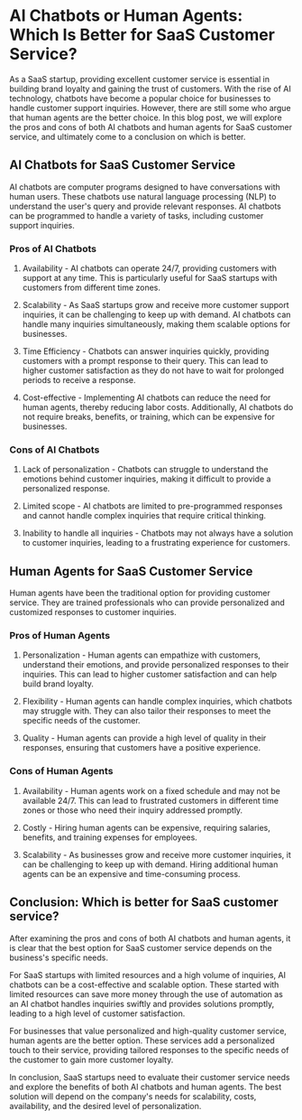 # AI Chatbots or Human Agents: Which Is Better for SaaS Customer Service?

As a SaaS startup, providing excellent customer service is essential in building brand loyalty and gaining the trust of customers. With the rise of AI technology, chatbots have become a popular choice for businesses to handle customer support inquiries. However, there are still some who argue that human agents are the better choice. In this blog post, we will explore the pros and cons of both AI chatbots and human agents for SaaS customer service, and ultimately come to a conclusion on which is better.

## AI Chatbots for SaaS Customer Service

AI chatbots are computer programs designed to have conversations with human users. These chatbots use natural language processing (NLP) to understand the user's query and provide relevant responses. AI chatbots can be programmed to handle a variety of tasks, including customer support inquiries.

### Pros of AI Chatbots

1. Availability - AI chatbots can operate 24/7, providing customers with support at any time. This is particularly useful for SaaS startups with customers from different time zones.

2. Scalability - As SaaS startups grow and receive more customer support inquiries, it can be challenging to keep up with demand. AI chatbots can handle many inquiries simultaneously, making them scalable options for businesses.

3. Time Efficiency - Chatbots can answer inquiries quickly, providing customers with a prompt response to their query. This can lead to higher customer satisfaction as they do not have to wait for prolonged periods to receive a response.

4. Cost-effective - Implementing AI chatbots can reduce the need for human agents, thereby reducing labor costs. Additionally, AI chatbots do not require breaks, benefits, or training, which can be expensive for businesses.

### Cons of AI Chatbots

1. Lack of personalization - Chatbots can struggle to understand the emotions behind customer inquiries, making it difficult to provide a personalized response.

2. Limited scope - AI chatbots are limited to pre-programmed responses and cannot handle complex inquiries that require critical thinking.

3. Inability to handle all inquiries - Chatbots may not always have a solution to customer inquiries, leading to a frustrating experience for customers.

## Human Agents for SaaS Customer Service

Human agents have been the traditional option for providing customer service. They are trained professionals who can provide personalized and customized responses to customer inquiries.

### Pros of Human Agents

1. Personalization - Human agents can empathize with customers, understand their emotions, and provide personalized responses to their inquiries. This can lead to higher customer satisfaction and can help build brand loyalty.

2. Flexibility - Human agents can handle complex inquiries, which chatbots may struggle with. They can also tailor their responses to meet the specific needs of the customer.

3. Quality - Human agents can provide a high level of quality in their responses, ensuring that customers have a positive experience.

### Cons of Human Agents

1. Availability - Human agents work on a fixed schedule and may not be available 24/7. This can lead to frustrated customers in different time zones or those who need their inquiry addressed promptly.

2. Costly - Hiring human agents can be expensive, requiring salaries, benefits, and training expenses for employees.

3. Scalability - As businesses grow and receive more customer inquiries, it can be challenging to keep up with demand. Hiring additional human agents can be an expensive and time-consuming process.

## Conclusion: Which is better for SaaS customer service?

After examining the pros and cons of both AI chatbots and human agents, it is clear that the best option for SaaS customer service depends on the business's specific needs.

For SaaS startups with limited resources and a high volume of inquiries, AI chatbots can be a cost-effective and scalable option. These started with limited resources can save more money through the use of automation as an AI chatbot handles inquiries swiftly and provides solutions promptly, leading to a high level of customer satisfaction.

For businesses that value personalized and high-quality customer service, human agents are the better option. These services add a personalized touch to their service, providing tailored responses to the specific needs of the customer to gain more customer loyalty.

In conclusion, SaaS startups need to evaluate their customer service needs and explore the benefits of both AI chatbots and human agents. The best solution will depend on the company's needs for scalability, costs, availability, and the desired level of personalization.